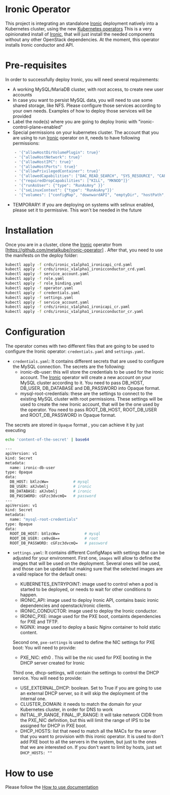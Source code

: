# Ironic Operator

This project is integrating an standalone [Ironic] deployment natively into a Kubernetes cluster, using the new [Kubernetes operators]
This is a very opinionated install of [Ironic], that will just install the needed components without any other OpenStack dependencies.
At the moment, this operator installs Ironic conductor and API.

# Pre-requisites
In order to successfully deploy Ironic, you will need several requirements:
 - A working MySQL/MariaDB cluster, with root access, to create new user accounts
 - In case you want to persist MySQL data, you will need to use some shared storage, like NFS. Please configure those services according to your own needs. Examples of how to deploy those services will be provided
 - Label the node(s) where you are going to deploy Ironic with "ironic-control-plane=enabled"
 - Special permissions on your kubernetes cluster. The account that you are using to run [Ironic] operator on it, needs to have following permissions:

```sh
    - '{"allowHostDirVolumePlugin": true}'
    - '{"allowHostNetwork": true}'
    - '{"allowHostIPC": true}'
    - '{"allowHostPorts": true}'
    - '{"allowPrivilegedContainer": true}'
    - '{"allowedCapabilities": ["DAC_READ_SEARCH", "SYS_RESOURCE", "CAP_NET_RAW", "CAP_NET_ADMIN"]}'
    - '{"requiredDropCapabilities": ["KILL", "MKNOD"]}'
    - '{"runAsUser": {"type": "RunAsAny" }}'
    - '{"seLinuxContext": {"type": "RunAsAny"}}'
    - '{"volumes": ["configMap", "downwardAPI", "emptyDir", "hostPath", "persistentVolumeClaim", "projected", "secret", "nfs"]}'
 ```
  - TEMPORARY: If you are deploying on systems with selinux enabled, please set it to permissive. This won't be needed in the future

# Installation
Once you are in a cluster, clone the [Ironic] operator from [https://github.com/metalkube/ironic-operator] . After that, you need to use the manifests on the deploy folder:

```sh
kubectl apply -f crds/ironic_v1alpha1_ironicapi_crd.yaml
kubectl apply -f crds/ironic_v1alpha1_ironicconductor_crd.yaml
kubectl apply -f service_account.yaml
kubectl apply -f role.yaml
kubectl apply -f role_binding.yaml
kubectl apply -f operator.yaml
kubectl apply -f credentials.yaml
kubectl apply -f settings.yaml
kubectl apply -f service_account.yaml
kubectl apply -f crds/ironic_v1alpha1_ironicapi_cr.yaml
kubectl apply -f crds/ironic_v1alpha1_ironicconductor_cr.yaml
```

# Configuration
The operator comes with two different files that are going to be used to configure the Ironic operator: `credentials.yaml` and `settings.yaml`.

* `credentials.yaml`: It contains different secrets that are used to configure the MySQL connection. The secrets are the following:
  - ironic-db-user: this will store the credentials to be used for the ironic account. The [Ironic] operator will create a new account on your MySQL cluster according to it. You need to pass DB_HOST, DB_USER, DB_DATABASE and DB_PASSWORD into Opaque format.
  - mysql-root-credentials: these are the settings to connect to the existing MySQL cluster with root permissions. These settings will be used to create the new Ironic account, that will be the one used by the operator. You need to pass ROOT_DB_HOST, ROOT_DB_USER and ROOT_DB_PASSWORD in Opaque format.

The secrets are stored in `Opaque` format , you can achieve it by just executing
```sh
echo 'content-of-the-secret' | base64
```

```sh
---
apiVersion: v1
kind: Secret
metadata:
  name: ironic-db-user
type: Opaque
data:
  DB_HOST: bXlzcWw=           # mysql
  DB_USER: aXJvbmlj           # ironic
  DB_DATABASE: aXJvbmlj       # ironic
  DB_PASSWORD: cGFzc3dvcmQ=   # password
---
apiVersion: v1
kind: Secret
metadata:
  name: "mysql-root-credentials"
type: Opaque
data:
  ROOT_DB_HOST: bXlzcWw=           # mysql
  ROOT_DB_USER: cm9vdA==           # root
  ROOT_DB_PASSWORD: cGFzc3dvcmQ=   # password
```
* `settings.yaml`: It contains different ConfigMaps with settings that can be adjusted for your environment. First one, `images` will allow to define the images that will be used on the deployment. Several ones will be used, and those can be updated but making sure that the selected images are a valid replace for the default ones:
  - KUBERNETES_ENTRYPOINT: image used to control when a pod is started to be deployed, or needs to wait for other conditions to happen.
  - IRONIC_API: image used to deploy Ironic API, contains basic ironic dependencies and openstack/ironic clients.
  - IRONIC_CONDUCTOR: image used to deploy the Ironic conductor.
  - IRONIC_PXE: image used for the PXE boot, containts dependencies for PXE and TFTP.
  - NGINX: image used to deploy a basic Nginx container to hold static content.

  Second one, `pxe-settings` is used to define the NIC settings for PXE boot: You will need to provide:
  - PXE_NIC: eth0 . This will be the nic used for PXE booting in the DHCP server created for Ironic

  Third one, dhcp-settings, will contain the settings to control the DHCP service. You will need to provide:
  - USE_EXTERNAL_DHCP: boolean. Set to True if you are going to use an external DHCP server, so it will skip the deployment of the internal one.
  - CLUSTER_DOMAIN: it needs to match the domain for your Kubernetes cluster, in order for DNS to work
  - INITIAL_IP_RANGE, FINAL_IP_RANGE: It will take network CIDR from the PXE_NIC definition, but this will limit the range of IPS to be assigned for DHCP in PXE boot.
  - DHCP_HOSTS: list that need to match all the MACs for the server that you want to provision with this ironic operator. It is used to don't add PXE boot to all the servers in the system, but just to the ones that we are interested on. If you don't want to limit by hosts, just set `DHCP_HOSTS: ""`

# How to use

Please follow the [How to use documentation]

[Ironic]: <https://wiki.openstack.org/wiki/Ironic>
[Kubernetes operators]: <https://github.com/operator-framework/operator-sdk>
[https://github.com/metalkube/ironic-operator]: <https://github.com/metalkube/ironic-operator>
[How to use documentation]: <./docs/how-to-use.md>
